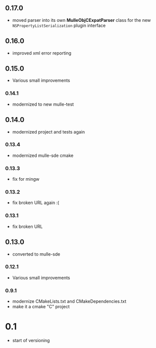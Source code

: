 ## 0.17.0

* moved parser into its own **MulleObjCExpatParser** class for the new `NSPropertyListSerialization` plugin interface


## 0.16.0

* improved xml error reporting


## 0.15.0

* Various small improvements


### 0.14.1

* modernized to new mulle-test

## 0.14.0

* modernized project and tests again


### 0.13.4

* modernized mulle-sde cmake

### 0.13.3

* fix for mingw

### 0.13.2

* fix broken URL again :(

### 0.13.1

* fix broken URL

## 0.13.0

* converted to mulle-sde


### 0.12.1

* Various small improvements

### 0.9.1

* modernize CMakeLists.txt and CMakeDependencies.txt
* make it a cmake "C" project

# 0.1

* start of versioning
